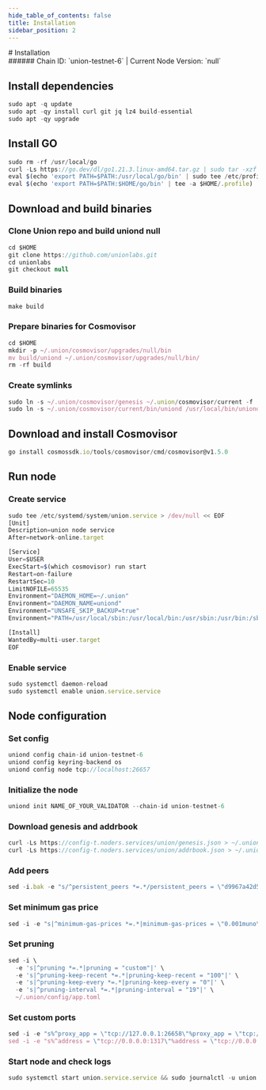```yaml
---
hide_table_of_contents: false
title: Installation
sidebar_position: 2
---
```


<div class="h1-with-icon icon-union">
# Installation
</div>
###### Chain ID: `union-testnet-6` | Current Node Version: `null`

## Install dependencies

```js
sudo apt -q update
sudo apt -qy install curl git jq lz4 build-essential
sudo apt -qy upgrade
```

## Install GO
```js
sudo rm -rf /usr/local/go
curl -Ls https://go.dev/dl/go1.21.3.linux-amd64.tar.gz | sudo tar -xzf - -C /usr/local
eval $(echo 'export PATH=$PATH:/usr/local/go/bin' | sudo tee /etc/profile.d/golang.sh)
eval $(echo 'export PATH=$PATH:$HOME/go/bin' | tee -a $HOME/.profile)
```

## Download and build binaries
### Clone Union repo and build uniond null
```js
cd $HOME
git clone https://github.com/unionlabs.git
cd unionlabs
git checkout null
```

### Build binaries
```js
make build
```
### Prepare binaries for Cosmovisor
```js
cd $HOME
mkdir -p ~/.union/cosmovisor/upgrades/null/bin
mv build/uniond ~/.union/cosmovisor/upgrades/null/bin/
rm -rf build
```

### Create symlinks
```js
sudo ln -s ~/.union/cosmovisor/genesis ~/.union/cosmovisor/current -f
sudo ln -s ~/.union/cosmovisor/current/bin/uniond /usr/local/bin/uniond -f
```

## Download and install Cosmovisor
```js
go install cosmossdk.io/tools/cosmovisor/cmd/cosmovisor@v1.5.0
```

## Run node
### Create service
```js
sudo tee /etc/systemd/system/union.service > /dev/null << EOF
[Unit]
Description=union node service
After=network-online.target

[Service]
User=$USER
ExecStart=$(which cosmovisor) run start
Restart=on-failure
RestartSec=10
LimitNOFILE=65535
Environment="DAEMON_HOME=~/.union"
Environment="DAEMON_NAME=uniond"
Environment="UNSAFE_SKIP_BACKUP=true"
Environment="PATH=/usr/local/sbin:/usr/local/bin:/usr/sbin:/usr/bin:/sbin:/bin:/usr/games:/usr/local/games:/snap/bin:~/.union/cosmovisor/current/bin"

[Install]
WantedBy=multi-user.target
EOF
```

### Enable service
```js
sudo systemctl daemon-reload
sudo systemctl enable union.service.service
```

## Node configuration
### Set config
```js
uniond config chain-id union-testnet-6
uniond config keyring-backend os
uniond config node tcp://localhost:26657
```

### Initialize the node
```js
uniond init NAME_OF_YOUR_VALIDATOR --chain-id union-testnet-6
```

### Download genesis and addrbook
```js
curl -Ls https://config-t.noders.services/union/genesis.json > ~/.union/config/genesis.json
curl -Ls https://config-t.noders.services/union/addrbook.json > ~/.union/config/addrbook.json
```
### Add peers
```js
sed -i.bak -e "s/^persistent_peers *=.*/persistent_peers = \"d9967a42d574c59a66af1a25dade03af6a41b979@union-t-rpc.noders.services:11656\"/" ~/.union/config/config.toml
```

### Set minimum gas price
```js
sed -i -e "s|^minimum-gas-prices *=.*|minimum-gas-prices = \"0.001muno\"|" ~/.union/config/app.toml
```
### Set pruning
```js
sed -i \
  -e 's|^pruning *=.*|pruning = "custom"|' \
  -e 's|^pruning-keep-recent *=.*|pruning-keep-recent = "100"|' \
  -e 's|^pruning-keep-every *=.*|pruning-keep-every = "0"|' \
  -e 's|^pruning-interval *=.*|pruning-interval = "19"|' \
  ~/.union/config/app.toml
```

### Set custom ports
```js
sed -i -e "s%^proxy_app = \"tcp://127.0.0.1:26658\"%proxy_app = \"tcp://127.0.0.1:14758\"%; s%^laddr = \"tcp://127.0.0.1:26657\"%laddr = \"tcp://127.0.0.1:14757\"%; s%^pprof_laddr = \"localhost:6060\"%pprof_laddr = \"localhost:14760\"%; s%^laddr = \"tcp://0.0.0.0:26656\"%laddr = \"tcp://0.0.0.0:14756\"%; s%^prometheus_listen_addr = \":26660\"%prometheus_listen_addr = \":14766\"%" ~/.union/config/config.toml
sed -i -e "s%^address = \"tcp://0.0.0.0:1317\"%address = \"tcp://0.0.0.0:14717\"%; s%^address = \":8080\"%address = \":14780\"%; s%^address = \"0.0.0.0:9090\"%address = \"0.0.0.0:14790\"%; s%^address = \"0.0.0.0:9091\"%address = \"0.0.0.0:14791\"%; s%:8545%:14745%; s%:8546%:14746%; s%:6065%:14765%" ~/.union/config/app.toml
```

### Start node and check logs
```js
sudo systemctl start union.service.service && sudo journalctl -u union.service.service -f --no-hostname -o cat
```